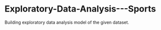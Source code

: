 # Exploratory-Data-Analysis---Sports
Building exploratory data analysis model of the given dataset.
